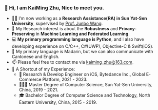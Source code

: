 ### 👋 Hi, I am KaiMing Zhu, Nice to meet you.
- 👨‍🔬 I’m now working as a **Research Assistance(RA) in Sun Yat-Sen University**, supervised by [Prof. Junbo Wang](https://ise.sysu.edu.cn/teacher/teacher02/1364591.htm).
- 🔬 My Research interest is about the **Robustness** and **Privacy-Preserving** in **Machine Learning and Federated Learning**.
- 💻 **My primary programming language is Python**, and I also have developing experience on C/C++, C#(UWP), Objective-C & Swift(iOS).
- 💬 My primary language is Madarin, but we can also communicate with Cantonese and English.
- 📫 Please feel free to contact me via [kaiming_zhu@163.com](mailto:kaiming_zhu@163.com).
- 📜 A Shortcut of my Experience:
  - 🍎 Research & Develop Engineer on iOS, Bytedance Inc., Global E-Commerce Platform, 2021 - 2023.
  - 👨🏻‍🎓 Master Degree of Computer Science, Sun Yat-Sen University, China, 2019 - 2021.
  - 🎓 Bachelor Degree of Computer Science and Technology, North Eastern University, China, 2015 - 2019.
